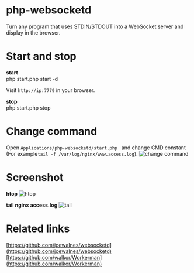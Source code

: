 # php-websocketd
Turn any program that uses STDIN/STDOUT into a WebSocket server and display in the browser.

# Start and stop
**start**  
php start.php start -d  

Visit ```http://ip:7779``` in your browser.

**stop**  
php start.php stop

# Change command
Open ```Applications/php-websocketd/start.php ``` and change CMD constant (For example```tail -f /var/log/nginx/www.access.log```).
![change command](https://github.com/walkor/php-websocketd/blob/master/Applications/php-websocketd/Web/imgs/cmd.png?raw=true)

# Screenshot
**htop**
![htop](https://github.com/walkor/php-websocketd/blob/master/Applications/php-websocketd/Web/imgs/htop.jpg?raw=true)

**tail nginx access.log**
![tail](https://github.com/walkor/php-websocketd/blob/master/Applications/php-websocketd/Web/imgs/tail.png?raw=true)

# Related links
[https://github.com/joewalnes/websocketd](https://github.com/joewalnes/websocketd)
[https://github.com/walkor/Workerman](https://github.com/walkor/Workerman)
